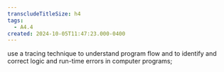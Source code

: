 ```yaml
---
transcludeTitleSize: h4
tags:
  - A4.4
created: 2024-10-05T11:47:23.000-0400
---
```

use a tracing technique to understand program flow and to identify and correct logic and run-time errors in computer programs;